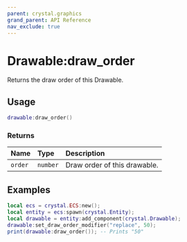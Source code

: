```yaml
---
parent: crystal.graphics
grand_parent: API Reference
nav_exclude: true
---
```


# Drawable:draw_order

Returns the draw order of this Drawable.

## Usage

```lua
drawable:draw_order()
```

### Returns

| Name    | Type     | Description                  |
| :------ | :------- | :--------------------------- |
| `order` | `number` | Draw order of this drawable. |

## Examples

```lua
local ecs = crystal.ECS:new();
local entity = ecs:spawn(crystal.Entity);
local drawable = entity:add_component(crystal.Drawable);
drawable:set_draw_order_modifier("replace", 50);
print(drawable:draw_order()); -- Prints "50"
```
